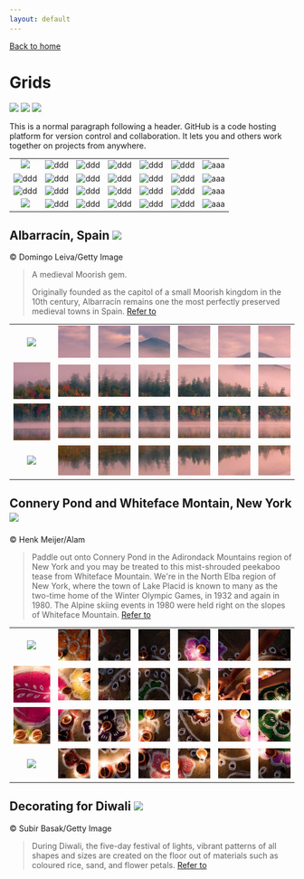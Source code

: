 ```yaml
---
layout: default
---
```


[Back to home](./)

# Grids

![](https://img.shields.io/badge/steps-25838-green) ![](https://img.shields.io/badge/pushups-300-green) ![](https://img.shields.io/badge/fasting-26-green)

This is a normal paragraph following a header. GitHub is a code hosting platform for version control and collaboration. It lets you and others work together on projects from anywhere.


| | | | | | | |
|:-:|:-:|:-:|:-:|:-:|:-:|:-:|
|![](assets/img/grids/placeholders/ph_eeeeee_114.jpg)|![ddd](assets/img/grids/Albarracín_201104/27.jpg)|![ddd](assets/img/grids/Albarracín_201104/26.jpg)|![ddd](assets/img/grids/Albarracín_201104/25.jpg)|![ddd](assets/img/grids/Albarracín_201104/24.jpg)|![ddd](assets/img/grids/Albarracín_201104/23.jpg)|![aaa](assets/img/grids/Albarracín_201104/22.jpg)|
|![ddd](assets/img/grids/Albarracín_201104/21.jpg)|![ddd](assets/img/grids/Albarracín_201104/20.jpg)|![ddd](assets/img/grids/Albarracín_201104/19.jpg)|![ddd](assets/img/grids/Albarracín_201104/18.jpg)|![ddd](assets/img/grids/Albarracín_201104/17.jpg)|![ddd](assets/img/grids/Albarracín_201104/16.jpg)|![aaa](assets/img/grids/Albarracín_201104/15.jpg)|
|![ddd](assets/img/grids/Albarracín_201104/14.jpg)|![ddd](assets/img/grids/Albarracín_201104/13.jpg)|![ddd](assets/img/grids/Albarracín_201104/12.jpg)|![ddd](assets/img/grids/Albarracín_201104/11.jpg)|![ddd](assets/img/grids/Albarracín_201104/10.jpg)|![ddd](assets/img/grids/Albarracín_201104/9.jpg)|![aaa](assets/img/grids/Albarracín_201104/8.jpg)|
|![](assets/img/grids/placeholders/ph_eeeeee_114.jpg)|![ddd](assets/img/grids/Albarracín_201104/6.jpg)|![ddd](assets/img/grids/Albarracín_201104/5.jpg)|![ddd](assets/img/grids/Albarracín_201104/4.jpg)|![ddd](assets/img/grids/Albarracín_201104/3.jpg)|![ddd](assets/img/grids/Albarracín_201104/2.jpg)|![aaa](assets/img/grids/Albarracín_201104/1.jpg)|


## Albarracín, Spain ![](https://img.shields.io/badge/steps-gray)
© Domingo Leiva/Getty Image
>A medieval Moorish gem.
>
>Originally founded as the capitol of a small Moorish kingdom in the 10th century, Albarracín remains one the most perfectly preserved medieval towns in Spain.
>[Refer to](https://peapix.com/bing/32944)



| | | | | | | |
|:-:|:-:|:-:|:-:|:-:|:-:|:-:|
|![](assets/img/grids/placeholders/ph_eeeeee_114.jpg)|![ddd](assets/img/grids/ConneryPond_201114/27.jpg)|![ddd](assets/img/grids/ConneryPond_201114/26.jpg)|![ddd](assets/img/grids/ConneryPond_201114/25.jpg)|![ddd](assets/img/grids/ConneryPond_201114/24.jpg)|![ddd](assets/img/grids/ConneryPond_201114/23.jpg)|![aaa](assets/img/grids/ConneryPond_201114/22.jpg)|
|![ddd](assets/img/grids/ConneryPond_201114/21.jpg)|![ddd](assets/img/grids/ConneryPond_201114/20.jpg)|![ddd](assets/img/grids/ConneryPond_201114/19.jpg)|![ddd](assets/img/grids/ConneryPond_201114/18.jpg)|![ddd](assets/img/grids/ConneryPond_201114/17.jpg)|![ddd](assets/img/grids/ConneryPond_201114/16.jpg)|![aaa](assets/img/grids/ConneryPond_201114/15.jpg)|
|![ddd](assets/img/grids/ConneryPond_201114/14.jpg)|![ddd](assets/img/grids/ConneryPond_201114/13.jpg)|![ddd](assets/img/grids/ConneryPond_201114/12.jpg)|![ddd](assets/img/grids/ConneryPond_201114/11.jpg)|![ddd](assets/img/grids/ConneryPond_201114/10.jpg)|![ddd](assets/img/grids/ConneryPond_201114/9.jpg)|![aaa](assets/img/grids/ConneryPond_201114/8.jpg)|
|![](assets/img/grids/placeholders/ph_eeeeee_114.jpg)|![ddd](assets/img/grids/ConneryPond_201114/6.jpg)|![ddd](assets/img/grids/ConneryPond_201114/5.jpg)|![ddd](assets/img/grids/ConneryPond_201114/4.jpg)|![ddd](assets/img/grids/ConneryPond_201114/3.jpg)|![ddd](assets/img/grids/ConneryPond_201114/2.jpg)|![aaa](assets/img/grids/ConneryPond_201114/1.jpg)|


## Connery Pond and Whiteface Montain, New York ![](https://img.shields.io/badge/pushups-gray)
© Henk Meijer/Alam
>Paddle out onto Connery Pond in the Adirondack Mountains region of New York and you may be treated to this mist-shrouded peekaboo tease from Whiteface Mountain.
>We're in the North Elba region of New York, where the town of Lake Placid is known to many as the two-time home of the Winter Olympic Games, in 1932 and again in 1980. The Alpine skiing events in 1980 were held right on the slopes of Whiteface Mountain.
>[Refer to](https://peapix.com/bing/33016)


| | | | | | | |
|:-:|:-:|:-:|:-:|:-:|:-:|:-:|
|![](assets/img/grids/placeholders/ph_eeeeee_114.jpg)|![ddd](assets/img/grids/DiwaliRangoli_201113/27.jpg)|![ddd](assets/img/grids/DiwaliRangoli_201113/26.jpg)|![ddd](assets/img/grids/DiwaliRangoli_201113/25.jpg)|![ddd](assets/img/grids/DiwaliRangoli_201113/24.jpg)|![ddd](assets/img/grids/DiwaliRangoli_201113/23.jpg)|![aaa](assets/img/grids/DiwaliRangoli_201113/22.jpg)|
|![ddd](assets/img/grids/DiwaliRangoli_201113/21.jpg)|![ddd](assets/img/grids/DiwaliRangoli_201113/20.jpg)|![ddd](assets/img/grids/DiwaliRangoli_201113/19.jpg)|![ddd](assets/img/grids/DiwaliRangoli_201113/18.jpg)|![ddd](assets/img/grids/DiwaliRangoli_201113/17.jpg)|![ddd](assets/img/grids/DiwaliRangoli_201113/16.jpg)|![aaa](assets/img/grids/DiwaliRangoli_201113/15.jpg)|
|![ddd](assets/img/grids/DiwaliRangoli_201113/14.jpg)|![ddd](assets/img/grids/DiwaliRangoli_201113/13.jpg)|![ddd](assets/img/grids/DiwaliRangoli_201113/12.jpg)|![ddd](assets/img/grids/DiwaliRangoli_201113/11.jpg)|![ddd](assets/img/grids/DiwaliRangoli_201113/10.jpg)|![ddd](assets/img/grids/DiwaliRangoli_201113/9.jpg)|![aaa](assets/img/grids/DiwaliRangoli_201113/8.jpg)|
|![](assets/img/grids/placeholders/ph_eeeeee_114.jpg)|![ddd](assets/img/grids/DiwaliRangoli_201113/6.jpg)|![ddd](assets/img/grids/DiwaliRangoli_201113/5.jpg)|![ddd](assets/img/grids/DiwaliRangoli_201113/4.jpg)|![ddd](assets/img/grids/DiwaliRangoli_201113/3.jpg)|![ddd](assets/img/grids/DiwaliRangoli_201113/2.jpg)|![aaa](assets/img/grids/DiwaliRangoli_201113/1.jpg)|


## Decorating for Diwali ![](https://img.shields.io/badge/fasting-gray)
© Subir Basak/Getty Image
>During Diwali, the five-day festival of lights, vibrant patterns of all shapes and sizes are created on the floor out of materials such as coloured rice, sand, and flower petals. 
>[Refer to](https://peapix.com/bing/33034)

